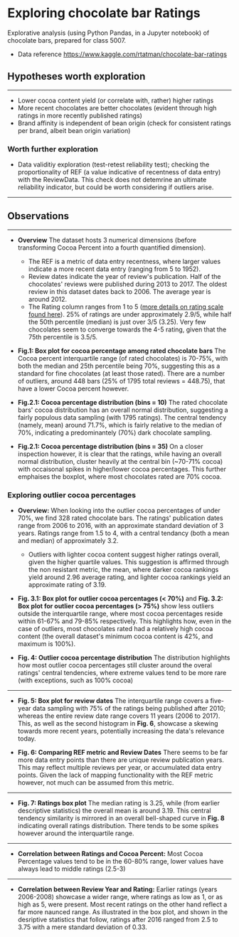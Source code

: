 # Exploring chocolate bar Ratings
Explorative analysis (using Python Pandas, in a Jupyter notebook) of chocolate bars, prepared for class 5007.
* Data reference https://www.kaggle.com/rtatman/chocolate-bar-ratings

## Hypotheses worth exploration 
___
* Lower cocoa content yield (or correlate with, rather) higher ratings
* More recent chocolates are better chocolates (evident through high ratings in more recently published ratings)
* Brand affinity is independent of bean origin (check for consistent ratings per brand, albeit bean origin variation)

### Worth further exploration 
* Data validitiy exploration (test-retest reliability test); checking the proportionality of REF (a value indicative of recentness of data entry) with the ReviewData. This check does not detemrine an ultimate reliability indicator, but could be worth considering if outliers arise. 

___
## Observations
___
* **Overview** The dataset hosts 3 numerical dimensions (before transforming Cocoa Percent into a fourth quantified dimension). 
    - The REF is a metric of data entry recentness, where larger values indicate a more recent data entry (ranging from 5 to 1952). 
    - Review dates indicate the year of review's publication. Half of the chocolates' reviews were published during 2013 to 2017. The oldest review in this dataset dates back to 2006. The average year is around 2012.
    - The Rating column ranges from 1 to 5 ([more details on rating scale found here](https://www.kaggle.com/rtatman/chocolate-bar-ratings)). 25% of ratings are under approximately 2.9/5, while half the 50th percentile (median) is just over 3/5 (3.25). Very few chocolates seem to converge towards the 4-5 rating, given that the 75th percentile is 3.5/5.

* **Fig.1: Box plot for cocoa percentage among rated chocolate bars** The Cocoa percent interquartile range (of rated chocolates) is 70-75%, with both the median and 25th percentile being 70%, suggesting this as a standard for fine chocolates (at least those rated). There are a number of outliers, around 448 bars (25% of 1795 total reviews = 448.75), that have a lower Cocoa percent however.

* **Fig.2.1: Cocoa percentage distribution (bins = 10)** The rated chocolate bars' cocoa distribution has an overall normal distribution, suggesting a fairly populous data sampling (with 1795 ratings). The central tendency (namely, mean) around 71.7%, which is fairly relative to the median of 70%, indicating a predominantely (70%) dark chocolate sampling.

* **Fig.2.1: Cocoa percentage distribution (bins = 35)** On a closer inspection however, it is clear that the ratings, while having an overall normal distribution, cluster heavily at the central bin (~70-71% cocoa) with occaisonal spikes in higher/lower cocoa percentages. This further emphaises the boxplot, where most chocolates rated are 70% cocoa.

### Exploring outlier cocoa percentages
* **Overview:** When looking into the outlier cocoa percentages of under 70%, we find 328 rated chocolate bars. The ratings' publication dates range from 2006 to 2016, with an approximate standard deviation of 3 years. Ratings range from 1.5 to 4, with a central tendancy (both a mean and median) of approximately 3.2. 

    - Outliers with lighter cocoa content suggest higher ratings overall, given the higher quartile values. This suggestion is affirmed through the non resistant metric, the mean, where darker cocoa rankings yield around 2.96 average rating, and lighter cocoa rankings yield an approximate rating of 3.19.

* **Fig. 3.1: Box plot for outlier cocoa percentages (< 70%)** and **Fig.  3.2: Box plot for outlier cocoa percentages (> 75%)** show less outliers outside the interquartile range, where most cocoa percentages reside within 61-67% and 79-85% respectively. This highlights how, even in the case of outliers, most chocolates rated had a relatively high cocoa content (the overall dataset's minimum cocoa content is 42%, and maximum is 100%).

* **Fig. 4: Outlier cocoa percentage distribution** The distribution highlights how most outlier cocoa percentages still cluster around the overal ratings' central tendencies, where extreme values tend to be more rare (with exceptions, such as 100% cocoa) 

___
* **Fig. 5: Box plot for review dates** The interquartile range covers a five-year data sampling with 75% of the ratings being published after 2010; whereas the entire review date range covers 11 years (2006 to 2017). This, as well as the second histogram in **Fig. 6**, showcase a skewing towards more recent years, potentially increasing the data's relevance today.

* **Fig. 6: Comparing REF metric and Review Dates** There seems to be far more data entry points than there are unique review publication years. This may reflect multiple reviews per year, or accumulated data entry points. Given the lack of mapping functionality with the REF metric however, not much can be assumed from this metric. 
___
* **Fig. 7: Ratings box plot** The median rating is 3.25, while (from earlier descriptive statistics) the overall mean is around 3.19. This central tendency similarity is mirrored in an overall bell-shaped curve in **Fig. 8** indicating overall ratings distribution. There tends to be some spikes however around the interquartile range. 
___

* **Correlation between Ratings and Cocoa Percent:** Most Cocoa Percentage values tend to be in the 60-80% range, lower values have always lead to middle ratings (2.5-3)
___
* **Correlation between Review Year and Rating:** Earlier ratings (years 2006-2008) showcase a wider range, where ratings as low as 1, or as high as 5, were present. Most recent ratings on the other hand reflect a far more naunced range. As illustrated in the box plot, and shown in the desriptive statistics that follow, ratings after 2016 ranged from 2.5 to 3.75 with a mere standard deviation of 0.33. 
